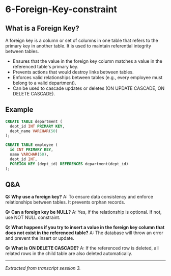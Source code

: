 # 6-Foreign-Key-constraint


## What is a Foreign Key?
A foreign key is a column or set of columns in one table that refers to the primary key in another table. It is used to maintain referential integrity between tables.

- Ensures that the value in the foreign key column matches a value in the referenced table's primary key.
- Prevents actions that would destroy links between tables.
- Enforces valid relationships between tables (e.g., every employee must belong to a valid department).
- Can be used to cascade updates or deletes (ON UPDATE CASCADE, ON DELETE CASCADE).

## Example
```sql
CREATE TABLE department (
  dept_id INT PRIMARY KEY,
  dept_name VARCHAR(50)
);

CREATE TABLE employee (
  id INT PRIMARY KEY,
  name VARCHAR(50),
  dept_id INT,
  FOREIGN KEY (dept_id) REFERENCES department(dept_id)
);
```


## Q&A
**Q: Why use a foreign key?**
A: To ensure data consistency and enforce relationships between tables. It prevents orphan records.

**Q: Can a foreign key be NULL?**
A: Yes, if the relationship is optional. If not, use NOT NULL constraint.

**Q: What happens if you try to insert a value in the foreign key column that does not exist in the referenced table?**
A: The database will throw an error and prevent the insert or update.

**Q: What is ON DELETE CASCADE?**
A: If the referenced row is deleted, all related rows in the child table are also deleted automatically.

---
*Extracted from transcript session 3.*
